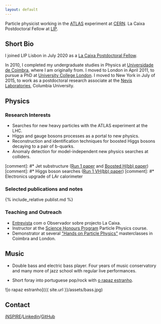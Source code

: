 ```yaml
---
layout: default
---
```


Particle physicist working in the [ATLAS](https://atlas.cern/) experiment at [CERN](https://cern.ch/).
La Caixa Postdoctoral Fellow at [LIP](https://www.lip.pt/).

## Short Bio

I joined LIP Lisbon in July 2020 as a [La Caixa Postdoctoral Fellow](https://fundacionlacaixa.org/en/la-caixa-foundation-postdoctoral-junior-leader-fellowships-incoming).

In 2010, I completed my undergraduate studies in Physics at [Universidade de Coimbra](http://fisica.uc.pt/ax/main.php), where I am originally from. I moved to London in April 2011, to pursue a PhD at [University College London](http://www.hep.ucl.ac.uk/). I moved to New York in July of 2015, to work as a postdoctoral research associate at the [Nevis Laboratories](https://www.nevis.columbia.edu/), Columbia University. 


## Physics

### Research Interests
* Searches for new heavy particles with the ATLAS experiment at the LHC.
* Higgs and gauge bosons processes as a portal to new physics.
* Reconstruction and identification techniques for boosted Higgs bosons decaying to a pair of b-quarks.
* Anomaly detection for model-independent new physics searches at colliders.

[comment]: #* Jet substructure ([Run 1 paper](https://arxiv.org/abs/1306.4945) and [Boosted H(bb) paper](https://arxiv.org/abs/1506.04973))
[comment]: #* Higgs boson searches ([Run 1 VH(bb) paper](https://arxiv.org/abs/1409.6212))
[comment]: #* Electronics upgrade of LAr calorimeter

### Selected publications and notes
{% include_relative publist.md %}

### Teaching and Outreach

* [Entrevista](https://observador.pt/2021/02/01/ines-a-procura-da-nova-fisica/) com o Observador sobre projecto La Caixa.
* Instructor at the [Science Honours Program](http://www.columbia.edu/cu/shp/calendar.html) Particle Physics course.
* Demonstrator at several ["Hands on Particle Physics"](http://physicsmasterclasses.org/) masterclasses in Coimbra and London.


## Music

* Double bass and electric bass player. Four years of music conservatory and many more of jazz school with regular live performances. 

* Short foray into portuguese pop/rock with [o rapaz estranho](https://www.youtube.com/playlist?list=PLBFEFEBC70AE5B69F).

![o rapaz estranho]({{ site.url }}/assets/bass.jpg)

## Contact
[iNSPIRE](https://inspirehep.net/authors/1079140)/[Linkedin](https://www.linkedin.com/in/inesochoa/)/[GitHub](https://github.com/miochoa)